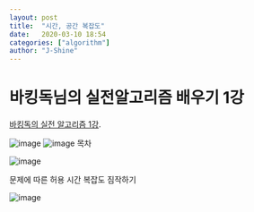 ```yaml
---
layout: post
title:  "시간, 공간 복잡도"
date:   2020-03-10 18:54
categories: ["algorithm"]
author: "J-Shine"
---
```


# 바킹독님의 실전알고리즘 배우기 1강
[바킹독의 실전 알고리즘 1강](https://blog.encrypted.gg/922).

![image](https://user-images.githubusercontent.com/61873510/86477025-99aef680-bd82-11ea-9e82-2a7bb7429dc8.png)
![image](https://user-images.githubusercontent.com/61873510/86477108-bc410f80-bd82-11ea-9745-b59bece9660d.png)
목차

![image](https://user-images.githubusercontent.com/61873510/86475390-89494c80-bd7f-11ea-9b06-df055ab3f8c5.png)

문제에 따른 허용 시간 복잡도 짐작하기

![image](https://user-images.githubusercontent.com/61873510/86477221-f1e5f880-bd82-11ea-9559-e421fb29a02d.png)

